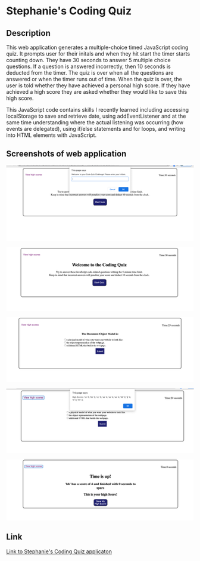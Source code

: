 # Stephanie's Coding Quiz

## Description 

This web application generates a multiple-choice timed JavaScript coding quiz. It prompts user for their initals and when they hit start the timer starts counting down. They have 30 seconds to answer 5 multiple choice questions. If a question is answered incorrectly, then 10 seconds is deducted from the timer. The quiz is over when all the questions are answered or when the timer runs out of time. When the quiz is over, the user is told whether they have achieved a personal high score. If they have achieved a high score they are asked whether they would like to save this high score.

This JavaScript code contains skills I recently learned including accessing localStorage to save and retrieve date, using addEventListener and at the same time understanding where the actual listening was occurring (how events are delegated), using if/else statements and for loops, and writing into HTML elements with JavaScript.


## Screenshots of web application

![Screenshot of web applicaton with user prompt for initials](assets/images/coding-quiz-user-initials-prompt.png)

![Screenshot of web applicaton Welcome screen](assets/images/coding-quiz-welcome-screen.png)

![Screenshot of web applicaton sample test question](assets/images/coding-quiz-test-question.png)

![Screenshot of web applicaton high-scores list](assets/images/coding-quiz-with-high-scores.png)

![Screenshot of web applicaton end of quiz with high score](assets/images/coding-quiz-end-of-quiz.png)



## Link

[Link to Stephanie's Coding Quiz applicaton](https://sgiel.github.io/coding-quiz/)







